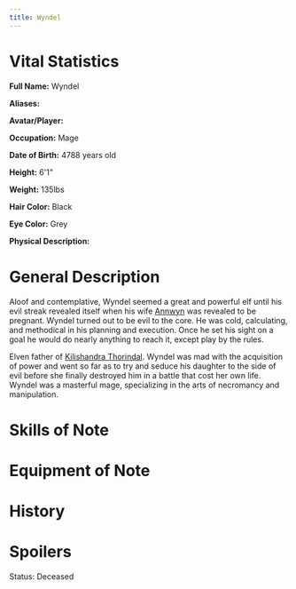 ```yaml
---
title: Wyndel
---
```


# Vital Statistics

**Full Name:** Wyndel

**Aliases:**

**Avatar/Player:**

**Occupation:** Mage

**Date of Birth:** 4788 years old

**Height:** 6'1"

**Weight:** 135lbs

**Hair Color:** Black

**Eye Color:** Grey

**Physical Description:**

# General Description

Aloof and contemplative, Wyndel seemed a great and powerful elf until his evil
streak revealed itself when his wife [Annwyn](../annwyn_thorindal) was
revealed to be pregnant.  Wyndel turned out to be evil to the core. He was cold,
calculating, and methodical in his planning and execution. Once he set his sight
on a goal he would do nearly anything to reach it, except play by the rules.

Elven father of [Kilishandra Thorindal](../kilishandra_thorindal). Wyndel was
mad with the acquisition of power and went so far as to try and seduce his
daughter to the side of evil before she finally destroyed him in a battle that
cost her own life. Wyndel was a masterful mage, specializing in the arts of
necromancy and manipulation.

# Skills of Note

# Equipment of Note

# History

# Spoilers

Status: Deceased

